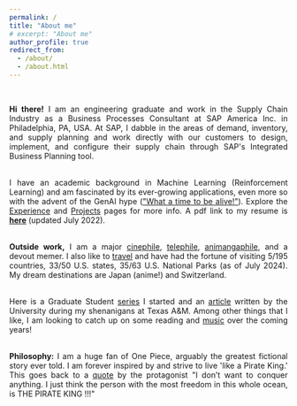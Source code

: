 ```yaml
---
permalink: /
title: "About me"
# excerpt: "About me"
author_profile: true
redirect_from: 
  - /about/
  - /about.html
---
```


<br>
<div style="text-align: justify">

<b>Hi there!</b> I am an engineering graduate and work in the Supply Chain Industry as a Business Processes Consultant at SAP America Inc. in Philadelphia, PA, USA. At SAP, I dabble in the areas of demand, inventory, and supply planning and work directly with our customers to design, implement, and configure their supply chain through SAP's Integrated Business Planning tool. <br><br>

I have an academic background in Machine Learning (Reinforcement Learning) and am fascinated by its ever-growing applications, even more so with the advent of the GenAI hype (<a href="https://www.youtube.com/playlist?list=PLujxSBD-JXgnqDD1n-V30pKtp6Q886x7e">"What a time to be alive!"</a>). Explore the <a href="http://prabhasak.github.io/experience">Experience</a> and <a href="http://prabhasak.github.io/projects">Projects</a> pages for more info. A pdf link to my resume is <a href="https://prabhasak.github.io/files/Resume_Prabhasa_Kalkur.pdf"><b>here</b></a> (updated July 2022). <br><br>

<b>Outside work,</b> I am a major <a href="https://letterboxd.com/prabhasa/">cinephile</a>, <a href="https://app.tvtime.com/user/57933524?referrer_id=57933524">telephile</a>, <a href="https://myanimelist.net/profile/prabhasa">animangaphile</a>, and a devout memer. I also like to <a href="https://goo.gl/maps/FruobYpsu3Gxoshk8">travel</a> and have had the fortune of visiting 5/195 countries, 33/50 U.S. states, 35/63 U.S. National Parks (as of July 2024). My dream destinations are Japan (anime!) and Switzerland. <br><br>

Here is a Graduate Student <a href="https://www.instagram.com/explore/tags/talesattamu/">series</a> I started and an <a href="https://engineering.tamu.edu/news/2019/05/balancing-engineering-and-creativity.html">article</a> written by the University during my shenanigans at Texas A&M. Among other things that I like, I am looking to catch up on some reading and <a href="https://open.spotify.com/user/315huxqcj3bimm6b7xmhgz5ubunq?si=3fdf90eb18b74400">music</a> over the coming years! <br><br>

<b>Philosophy:</b> I am a huge fan of One Piece, arguably the greatest fictional story ever told. I am forever inspired by and strive to live 'like a Pirate King.' This goes back to a <a href="https://youtu.be/UyhrIZsclb0?si=KeizIpwRCiUN_LOF&t=54">quote</a> by the protagonist "I don’t want to conquer anything. I just think the person with the most freedom in this whole ocean, is THE PIRATE KING !!!" <br><br>

</div>

<!-- Tech Skills: Supply Chain Planning, Data Science, Optimization, Data Structures and Algorithms, Machine Learning, Deep Learning, Reinforcement Learning. -->
<!-- Other Skills: Perhaps one day I will gather enough willpower to expand this page with more insights into my pursuits (my procrastinator side: <a href="https://knowyourmeme.com/memes/we-dont-do-that-here">"We don't do that here"</a>).  -->
<!-- devout <a href="https://www.facebook.com/Scratchpad.IGSA/photos/a.534487949954447/2212542242149001/">memer</a> -->